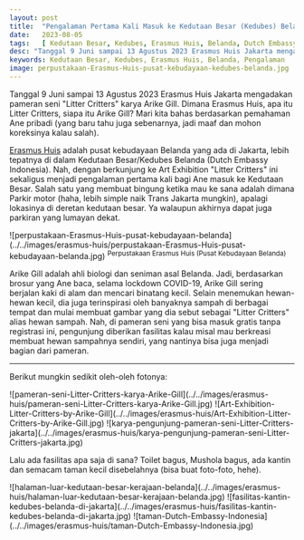 ```yaml
---
layout: post
title:  "Pengalaman Pertama Kali Masuk ke Kedutaan Besar (Kedubes) Belanda"
date:   2023-08-05
tags:   [ Kedutaan Besar, Kedubes, Erasmus Huis, Belanda, Dutch Embassy Indonesia ]
desc: "Tanggal 9 Juni sampai 13 Agustus 2023 Erasmus Huis Jakarta mengadakan pameran seni 'Litter Critters' karya Arike Gill. Dimana Erasmus Huis, apa itu Litter Critters, siapa itu Arike Gill? Mari kita bahas berdasarkan pemahaman Ane pribadi (yang baru tahu juga sebenarnya, jadi maaf dan mohon koreksinya kalau salah)..."
keywords: Kedutaan Besar, Kedubes, Erasmus Huis, Belanda, Pengalaman
image: perpustakaan-Erasmus-Huis-pusat-kebudayaan-kedubes-belanda.jpg
---
```

<p class="intro"><span class="dropcap">T</span>anggal 9 Juni sampai 13 Agustus 2023 Erasmus Huis Jakarta mengadakan pameran seni "Litter Critters" karya Arike Gill. Dimana Erasmus Huis, apa itu Litter Critters, siapa itu Arike Gill? Mari kita bahas berdasarkan pemahaman Ane pribadi (yang baru tahu juga sebenarnya, jadi maaf dan mohon koreksinya kalau salah).
</p>
<p>
<a href="https://www.instagram.com/erasmushuis_jakarta/" title="Instagram @erasmushuis_jakarta" target="_blank">Erasmus Huis</a> adalah pusat kebudayaan Belanda yang ada di Jakarta, lebih tepatnya di dalam Kedutaan Besar/Kedubes Belanda (Dutch Embassy Indonesia). Nah, dengan berkunjung ke Art Exhibition "Litter Critters" ini sekaligus menjadi pengalaman pertama kali bagi Ane masuk ke Kedutaan Besar. Salah satu yang membuat bingung ketika mau ke sana adalah dimana Parkir motor (haha, lebih simple naik Trans Jakarta mungkin), apalagi lokasinya di deretan kedutaan besar. Ya walaupun akhirnya dapat juga parkiran yang lumayan dekat.
</p>
![perpustakaan-Erasmus-Huis-pusat-kebudayaan-belanda](../../images/erasmus-huis/perpustakaan-Erasmus-Huis-pusat-kebudayaan-belanda.jpg)
<sup style="text-align: center;">Perpustakaan Erasmus Huis (Pusat Kebudayaan Belanda)</sup>
<p>
Arike Gill adalah ahli biologi dan seniman asal Belanda. Jadi, berdasarkan brosur yang Ane baca, selama lockdown COVID-19, Arike Gill sering berjalan kaki di alam dan mencari binatang kecil. Selain menemukan hewan-hewan kecil, dia juga terinspirasi oleh banyaknya sampah di berbagai tempat dan mulai membuat gambar yang dia sebut sebagai "Litter Critters" alias hewan sampah. Nah, di pameran seni yang bisa masuk gratis tanpa registrasi ini, pengunjung diberikan fasilitas kalau misal mau berkreasi membuat hewan sampahnya sendiri, yang nantinya bisa juga menjadi bagian dari pameran.
</p>
<hr>
<p>
Berikut mungkin sedikit oleh-oleh fotonya:
</p>
![pameran-seni-Litter-Critters-karya-Arike-Gill](../../images/erasmus-huis/pameran-seni-Litter-Critters-karya-Arike-Gill.jpg)
![Art-Exhibition-Litter-Critters-by-Arike-Gill](../../images/erasmus-huis/Art-Exhibition-Litter-Critters-by-Arike-Gill.jpg)
![karya-pengunjung-pameran-seni-Litter-Critters-jakarta](../../images/erasmus-huis/karya-pengunjung-pameran-seni-Litter-Critters-jakarta.jpg)
<p>
Lalu ada fasilitas apa saja di sana? Toilet bagus, Mushola bagus, ada kantin dan semacam taman kecil disebelahnya (bisa buat foto-foto, hehe).
</p>
![halaman-luar-kedutaan-besar-kerajaan-belanda](../../images/erasmus-huis/halaman-luar-kedutaan-besar-kerajaan-belanda.jpg)
![fasilitas-kantin-kedubes-belanda-di-jakarta](../../images/erasmus-huis/fasilitas-kantin-kedubes-belanda-di-jakarta.jpg)
![taman-Dutch-Embassy-Indonesia](../../images/erasmus-huis/taman-Dutch-Embassy-Indonesia.jpg)
